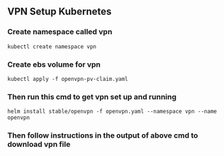 ## VPN Setup Kubernetes

### Create namespace called vpn

`kubectl create namespace vpn`

### Create ebs volume for vpn

`kubectl apply -f openvpn-pv-claim.yaml`

### Then run this cmd to get vpn set up and running

`helm install stable/openvpn -f openvpn.yaml --namespace vpn --name openvpn`

### Then follow instructions in the output of above cmd to download vpn file